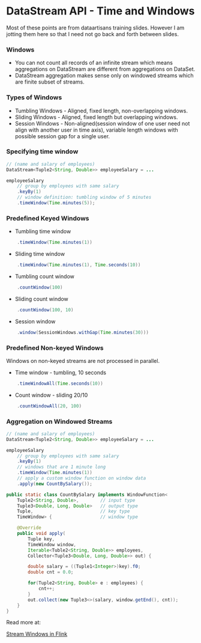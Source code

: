 # DataStream API - Time and Windows

Most of these points are from dataartisans training slides. However I am jotting them here so that I need not go back and forth between slides.

### Windows

* You can not count all records of an infinite stream which means aggregations on DataStream are different from aggregations on DataSet.
* DataStream aggregation makes sense only on windowed streams which are finite subset of streams.

### Types of Windows

* Tumbling Windows - Aligned, fixed length, non-overlapping windows.
* Sliding Windows - Aligned, fixed length but overlapping windows.
* Session Windows - Non-aligned\(session window of one user need not align with another user in time axis\), variable length windows with possible session gap for a single user.

### Specifying time window

```java
// (name and salary of employees)
DataStream<Tuple2<String, Double>> employeeSalary = ...

employeeSalary
    // group by employees with same salary
    .keyBy(1)
    // window definition: tumbling window of 5 minutes
    .timeWindow(Time.minutes(5));
```

### Predefined Keyed Windows
* Tumbling time window
```java
    .timeWindow(Time.minutes(1))
```
* Sliding time window
```java
    .timeWindow(Time.minutes(1), Time.seconds(10))
```
* Tumbling count window
```java
    .countWindow(100)
```
* Sliding count window
```java
    .countWindow(100, 10)
```
* Session window
```java
    .window(SessionWindows.withGap(Time.minutes(30)))
```

### Predefined Non-keyed Windows

Windows on non-keyed streams are not processed in parallel.
* Time window - tumbling, 10 seconds

```java
    .timeWindowAll(Time.seconds(10))
```

* Count window - sliding 20/10

```java
    .countWindowAll(20, 100)
```


### Aggregation on Windowed Streams
```java
// (name and salary of employees)
DataStream<Tuple2<String, Double>> employeeSalary = ...

employeeSalary    
    // group by employees with same salary    
    .keyBy(1)    
    // windows that are 1 minute long
    .timeWindow(Time.minutes(1))
    // apply a custom window function on window data
    .apply(new CountBySalary());

public static class CountBySalary implements WindowFunction<
    Tuple2<String, Double>,        // input type
    Tuple3<Double, Long, Double>   // output type
    Tuple,                         // key type
    TimeWindow> {                  // window type

    @Override
    public void apply(
        Tuple key,
        TimeWindow window,
        Iterable<Tuble2<String, Double>> employees,
        Collector<Tuple3<Double, Long, Double>> out) {

        double salary = ((Tuple1<Integer>)key).f0;
        double cnt = 0.0;

        for(Tuple2<String, Double> e : employees) {
            cnt++;
        }
        out.collect(new Tuple3<>(salary, window.getEnd(), cnt));
    }
}

```

Read more at:

[Stream Windows in Flink](http://flink.apache.org/news/2015/12/04/Introducing-windows.html)